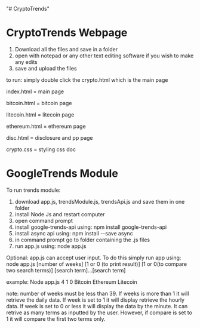 "# CryptoTrends" 
# CryptoTrends Webpage

1) Download all the files and save in a folder
2) open with notepad or any other text editing software if you wish to make any edits
3) save and upload the files

to run: simply double click the crypto.html which is the main page

index.html = main page

bitcoin.html = bitcoin page

litecoin.html = litecoin page

ethereum.html = ethereum page

disc.html = disclosure and pp page

crypto.css = styling css doc

# GoogleTrends Module
To run trends module: 
1) download app.js, trendsModule.js, trendsApi.js and save them in one folder
2) install Node Js and restart computer
3) open command prompt
4) install google-trends-api using: npm install google-trends-api
5) install async api using: npm install --save async
6) in command prompt go to folder containing the .js files
7) run app.js using: node app.js

Optional: app.js can accept user input. To do this simply run app using: node app.js [number of weeks] [1 or 0 (to print result)] [1 or 0(to compare two search terms)] [search term]...[search term]

example: Node app.js 4 1 0 Bitcoin Ethereum Litecoin

note: number of weeks must be less than 39. If weeks is more than 1 it will retrieve the daily data. If week is set to 1 it will display retrieve the hourly data. If week is set to 0 or less it will display the data by the minute. 
It can retrive as many terms as inputted by the user. However, if compare is set to 1 it will compare the first two terms only.
